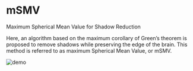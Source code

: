 # mSMV
 Maximum Spherical Mean Value for Shadow Reduction

Here, an algorithm based on the maximum corollary of Green’s theorem is proposed to remove shadows while preserving the edge of the brain. This method is referred to as maximum Spherical Mean Value, or mSMV.


![demo](https://user-images.githubusercontent.com/69256818/213573973-cf7e1854-973f-4e10-b91f-713754f2d897.gif)
